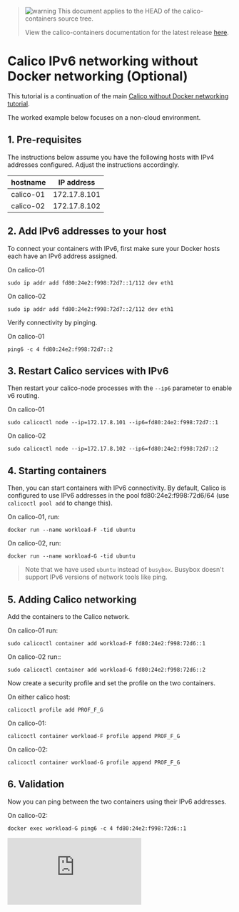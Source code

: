 <!--- master only -->
> ![warning](../../images/warning.png) This document applies to the HEAD of the calico-containers source tree.
>
> View the calico-containers documentation for the latest release [here](https://github.com/projectcalico/calico-containers/blob/v0.14.0/README.md).
<!--- else
> You are viewing the calico-containers documentation for release **release**.
<!--- end of master only -->

# Calico IPv6 networking without Docker networking (Optional)

This tutorial is a continuation of the main 
[Calico without Docker networking tutorial](README.md).

The worked example below focuses on a non-cloud environment.
  
## 1. Pre-requisites

The instructions below assume you have the following hosts with IPv4 addresses
configured. Adjust the instructions accordingly.

| hostname  | IP address   |
|-----------|--------------|
| calico-01 | 172.17.8.101 |
| calico-02 | 172.17.8.102 |

## 2. Add IPv6 addresses to your host

To connect your containers with IPv6, first make sure your Docker hosts each 
have an IPv6 address assigned.

On calico-01

    sudo ip addr add fd80:24e2:f998:72d7::1/112 dev eth1

On calico-02

    sudo ip addr add fd80:24e2:f998:72d7::2/112 dev eth1

Verify connectivity by pinging.

On calico-01

    ping6 -c 4 fd80:24e2:f998:72d7::2

## 3. Restart Calico services with IPv6

Then restart your calico-node processes with the `--ip6` parameter to enable 
v6 routing.

On calico-01

    sudo calicoctl node --ip=172.17.8.101 --ip6=fd80:24e2:f998:72d7::1

On calico-02

    sudo calicoctl node --ip=172.17.8.102 --ip6=fd80:24e2:f998:72d7::2

## 4. Starting containers

Then, you can start containers with IPv6 connectivity. By default, Calico is 
configured to use IPv6 addresses in the pool fd80:24e2:f998:72d6/64 
(use `calicoctl pool add` to change this).

On calico-01, run:

    docker run --name workload-F -tid ubuntu

On calico-02, run:

    docker run --name workload-G -tid ubuntu

> Note that we have used `ubuntu` instead of `busybox`.  Busybox doesn't support 
> IPv6 versions of network tools like ping.

## 5. Adding Calico networking

Add the containers to the Calico network.

On calico-01 run:

    sudo calicoctl container add workload-F fd80:24e2:f998:72d6::1

On calico-02 run::

    sudo calicoctl container add workload-G fd80:24e2:f998:72d6::2
    
Now create a security profile and set the profile on the two containers.

On either calico host:

    calicoctl profile add PROF_F_G

On calico-01:

    calicoctl container workload-F profile append PROF_F_G

On calico-02:

    calicoctl container workload-G profile append PROF_F_G

## 6. Validation

Now you can ping between the two containers using their IPv6 addresses.

On calico-02:

    docker exec workload-G ping6 -c 4 fd80:24e2:f998:72d6::1
[![Analytics](https://ga-beacon.appspot.com/UA-52125893-3/calico-containers/docs/calico-with-docker/without-docker-networking/IPv6.md?pixel)](https://github.com/igrigorik/ga-beacon)
